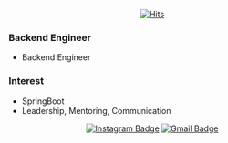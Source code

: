 <div align=center>

[![Hits](https://hits.seeyoufarm.com/api/count/incr/badge.svg?url=https%3A%2F%2Fgithub.com%2Fsejineer%2Fhit-counter&count_bg=%2379C83D&title_bg=%23555555&icon=&icon_color=%23E7E7E7&title=hits&edge_flat=false)](https://hits.seeyoufarm.com)

</div>

### Backend Engineer
- Backend Engineer

### Interest
- SpringBoot
- Leadership, Mentoring, Communication

<div align=center>

[![Instagram Badge](https://img.shields.io/badge/-Instagram-dd2a7b?style=flat-square&logo=instagram&logoColor=white&link=https://www.instagram.com/re_alworld/)](https://www.instagram.com/re_alworld/) 
[![Gmail Badge](https://img.shields.io/badge/-Gmail-d14836?style=flat-square&logo=Gmail&logoColor=white&link=mailto:qkrtpwls025@gmail.com)](mailto:qkrtpwls025@gmail.com)
</div>
